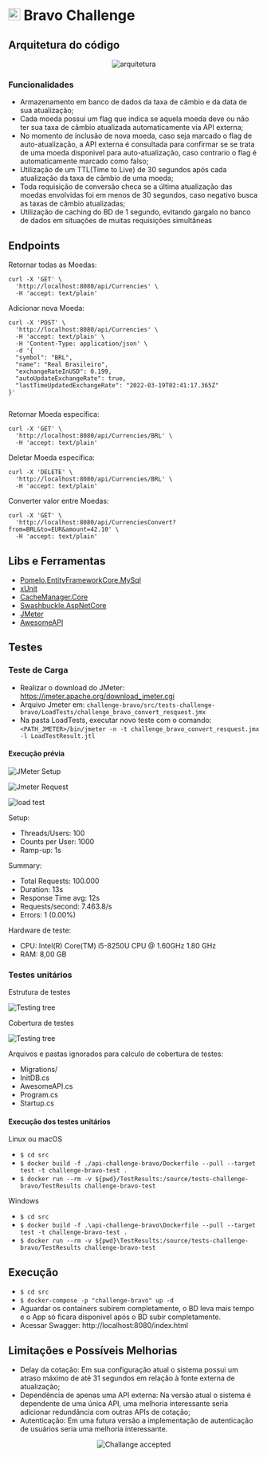 # <img src="https://avatars1.githubusercontent.com/u/7063040?v=4&s=200.jpg" alt="Hurb" width="24" /> Bravo Challenge
## Arquitetura do código
<p align="center">
  <img src="README_assets/app-architecture.jpg" alt="arquitetura" />
</p>

### Funcionalidades

- Armazenamento em banco de dados da taxa de câmbio e da data de sua atualização;
- Cada moeda possui um flag que indica se aquela moeda deve ou não ter sua taxa de câmbio atualizada automaticamente via API externa;
- No momento de inclusão de nova moeda, caso seja marcado o flag de auto-atualização, a API externa é consultada para confirmar se se trata de uma moeda disponivel para auto-atualização, caso contrario o flag é automaticamente marcado como falso;
- Utilização de um TTL(Time to Live) de 30 segundos após cada atualização da taxa de câmbio de uma moeda;
- Toda requisição de conversão checa se a última atualização das moedas envolvidas foi em menos de 30 segundos, caso negativo busca as taxas de câmbio atualizadas;
- Utilização de caching do BD de 1 segundo, evitando gargalo no banco de dados em situações de muitas requisições simultâneas

## Endpoints

Retornar todas as Moedas:
<pre><code>curl -X 'GET' \
  'http://localhost:8080/api/Currencies' \
  -H 'accept: text/plain'
</code></pre>

Adicionar nova Moeda:
<pre><code>curl -X 'POST' \
  'http://localhost:8080/api/Currencies' \
  -H 'accept: text/plain' \
  -H 'Content-Type: application/json' \
  -d '{
  "symbol": "BRL",
  "name": "Real Brasileiro",
  "exchangeRateInUSD": 0.199,
  "autoUpdateExchangeRate": true,
  "lastTimeUpdatedExchangeRate": "2022-03-19T02:41:17.365Z"
}'

</code></pre>
Retornar Moeda específica:
<pre><code>curl -X 'GET' \
  'http://localhost:8080/api/Currencies/BRL' \
  -H 'accept: text/plain'
</code></pre>

Deletar Moeda específica:
<pre><code>curl -X 'DELETE' \
  'http://localhost:8080/api/Currencies/BRL' \
  -H 'accept: text/plain'
</code></pre>

Converter valor entre Moedas:
<pre><code>curl -X 'GET' \
  'http://localhost:8080/api/CurrenciesConvert?from=BRL&to=EUR&amount=42.10' \
  -H 'accept: text/plain'
</code></pre>

## Libs e Ferramentas
- [Pomelo.EntityFrameworkCore.MySql](https://github.com/PomeloFoundation/Pomelo.EntityFrameworkCore.MySql)
- [xUnit](https://xunit.net/)
- [CacheManager.Core](https://cachemanager.michaco.net/)
- [Swashbuckle.AspNetCore](https://github.com/domaindrivendev/Swashbuckle.AspNetCore)
- [JMeter](https://jmeter.apache.org/)
- [AwesomeAPI](https://docs.awesomeapi.com.br/api-de-moedas)

## Testes

### Teste de Carga

- Realizar o download do JMeter: https://jmeter.apache.org/download_jmeter.cgi
- Arquivo Jmeter em: `challenge-bravo/src/tests-challenge-bravo/LoadTests/challenge_bravo_convert_resquest.jmx`
- Na pasta LoadTests, executar novo teste com o comando: `<PATH_JMETER>/bin/jmeter -n -t challenge_bravo_convert_resquest.jmx -l LoadTestResult.jtl`

#### Execução prévia
<p align="left">
  <img src="./src/tests-challenge-bravo/LoadTests/JMeterSetup.png" alt="JMeter Setup" />
</p>
<p align="left">
  <img src="./src/tests-challenge-bravo/LoadTests/JmeterRequest.png" alt="Jmeter Request" />
</p>
<p align="left">
  <img src="./src/tests-challenge-bravo/LoadTests/LoadTestResult.png" alt="load test" />
</p>

Setup:

- Threads/Users: 100
- Counts per User: 1000
- Ramp-up: 1s

Summary:

- Total Requests: 100.000
- Duration: 13s
- Response Time avg: 12s
- Requests/second: 7.463.8/s
- Errors: 1 (0.00%)

Hardware de teste:
- CPU: Intel(R) Core(TM) i5-8250U CPU @ 1.60GHz   1.80 GHz
- RAM: 8,00 GB

### Testes unitários

Estrutura de testes
<p align="left">
  <img src="README_assets/testingTree.png" alt="Testing tree" />
</p>

Cobertura de testes
<p align="left">
  <img src="README_assets/testingCoverageTree.png" alt="Testing tree" />
</p>

Arquivos e pastas ignorados para calculo de cobertura de testes:
- Migrations/
- InitDB.cs
- AwesomeAPI.cs
- Program.cs
- Startup.cs

#### Execução dos testes unitários

Linux ou macOS
- `$ cd src`
- `$ docker build -f ./api-challenge-bravo/Dockerfile --pull --target test -t challenge-bravo-test .` 
- `$ docker run --rm -v ${pwd}/TestResults:/source/tests-challenge-bravo/TestResults challenge-bravo-test`

Windows
- `$ cd src`
- `$ docker build -f .\api-challenge-bravo\Dockerfile --pull --target test -t challenge-bravo-test .`
- `$ docker run --rm -v ${pwd}\TestResults:/source/tests-challenge-bravo/TestResults challenge-bravo-test`


## Execução

- `$ cd src`
- `$ docker-compose -p "challenge-bravo" up -d`
- Aguardar os containers subirem completamente, o BD leva mais tempo e o App só ficara disponível após o BD subir completamente.
- Acessar Swagger: http://localhost:8080/index.html

## Limitações e Possíveis Melhorias

- Delay da cotação: Em sua configuração atual o sistema possui um atraso máximo de até 31 segundos em relação à fonte externa de atualização;
- Dependência de apenas uma API externa: Na versão atual o sistema é dependente de uma única API, uma melhoria interessante seria adicionar redundância com outras APIs de cotação;
- Autenticação: Em uma futura versão a implementação de autenticação de usuários seria uma melhoria interessante.

<p align="center">
  <img src="README_assets/ca.jpg" alt="Challange accepted" />
</p>
